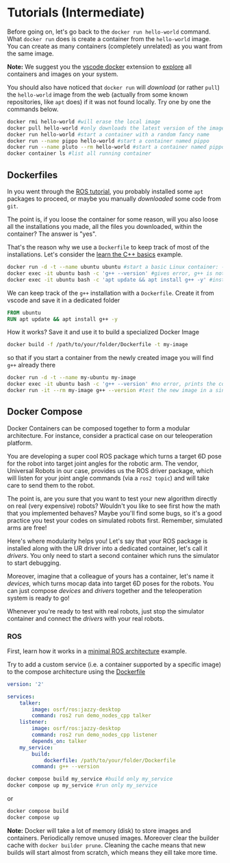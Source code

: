 # Tutorials (Intermediate)

Before going on, let's go back to the `docker run hello-world` command. What `docker run` does is create a container from the `hello-world` image. You can create as many containers (completely unrelated) as you want from the same image. 

**Note:** We suggest you the [vscode docker](https://code.visualstudio.com/docs/containers/overview) extension to [explore](https://code.visualstudio.com/docs/containers/overview#_docker-explorer) all containers and images on your system.

You should also have noticed that `docker run` will *download* (or rather `pull`) the `hello-world` image from the web (actually from some known repositories, like `apt` does) if it was not found locally. Try one by one the commands below.
```bash
docker rmi hello-world #will erase the local image
docker pull hello-world #only downloads the latest version of the image.
docker run hello-world #start a container with a random fancy name
docker run --name pippo hello-world #start a container named pippo
docker run --name pluto --rm hello-world #start a container named pippo, automatically remove it on stop (--rm)
docker container ls #list all running container
```

## Dockerfiles

In you went through the [ROS tutorial](tutorial.md/#ros), you probably installed some `apt` packages to proceed, or maybe you manually *downloaded* some code from `git`.

The point is, if you loose the container for some reason, will you also loose all the installations you made, all the files you downloaded, within the container? The answer is "yes".

That's the reason why we use a `Dockerfile` to keep track of most of the installations. Let's consider the [learn the C++ basics](tutorial.md/#c) example.
```bash
docker run -d -t --name ubuntu ubuntu #start a basic Linux container: -d sends it in the background (detach), -t keeps it running
docker exec -it ubuntu bash -c 'g++ --version' #gives error, g++ is not installed yet
docker exec -it ubuntu bash -c 'apt update && apt install g++ -y' #install the C++ compiler, you will need it!
```
We can keep track of the `g++` installation with a `Dockerfile`. Create it from vscode and save it in a dedicated folder
```dockerfile
FROM ubuntu
RUN apt update && apt install g++ -y
```
How it works? Save it and use it to build a specialized Docker Image
```bash
docker build -f /path/to/your/folder/Dockerfile -t my-image
```
so that if you start a container from the newly created image you will find `g++` already there
```bash
docker run -d -t --name my-ubuntu my-image
docker exec -it ubuntu bash -c 'g++ --version' #no error, prints the compiler version
docker run -it --rm my-image g++ --version #test the new image in a single line
```

## Docker Compose

Docker Containers can be composed together to form a modular architecture. For instance, consider a practical case on our teleoperation platform.

You are developing a super cool ROS package which turns a target 6D pose for the robot into target joint angles for the robotic arm. The vendor, Universal Robots in our case, provides us the ROS driver package, which will listen for your joint angle commands (via a `ros2 topic`) and will take care to send them to the robot.

The point is, are you sure that you want to test your new algorithm directly on real (very expensive) robots? Wouldn't you like to see first how the math that you implemented behaves? Maybe you'll find some bugs, so it's a good practice you test your codes on simulated robots first. Remember, simulated arms are free! 

Here's where modularity helps you! Let's say that your ROS package is installed along with the UR driver into a dedicated container, let's call it *drivers*. You only need to start a second container which runs the simulator to start debugging. 

Moreover, imagine that a colleague of yours has a container, let's name it *devices*, which turns mocap data into target 6D poses for the robots. You can just compose *devices* and *drivers* together and the teleoperation system is ready to go!

Whenever you're ready to test with real robots, just stop the simulator container and connect the *drivers* with your real robots.

### ROS

First, learn how it works in a [minimal ROS architecture](https://docs.ros.org/en/jazzy/How-To-Guides/Run-2-nodes-in-single-or-separate-docker-containers.html#run-two-nodes-in-two-separate-docker-containers) example.

Try to add a custom service (i.e. a container supported by a specific image) to the compose architecture using the [Dockerfile](#dockerfiles)
```yml
version: '2'

services:
    talker:
        image: osrf/ros:jazzy-desktop
        command: ros2 run demo_nodes_cpp talker
    listener:
        image: osrf/ros:jazzy-desktop
        command: ros2 run demo_nodes_cpp listener
        depends_on: talker
    my_service:
        build:
            dockerfile: /path/to/your/folder/Dockerfile
        command: g++ --version
```
``` bash
docker compose build my_service #build only my_service
docker compose up my_service #run only my_service
```
or 
``` bash
docker compose build
docker compose up
```
**Note:** Docker will take a lot of memory (disk) to store images and containers. Periodically remove unused images. Moreover clear the builder cache with `docker builder prune`. Cleaning the cache means that new builds will start almost from scratch, which means they eill take more time.
